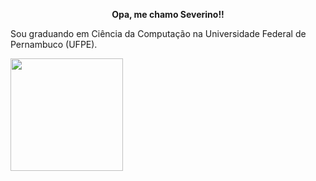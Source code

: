 <p align="center">
  <b>Opa, me chamo Severino!!</b>
</p>
<p>Sou graduando em Ciência da Computação na Universidade Federal de Pernambuco (UFPE). </p>
<div>
  <a href="https://github.com/severinocarlos">
  <img height="180em" src="https://github-readme-stats.vercel.app/api?username=severinocarlos&show_icons=true&theme=react&include_all_commits=true&count_private=true"/>
</div>
<!-- 
<div> 
 
  ![Snake animation](https://github.com/severinocarlos/severinocarlos/blob/output/github-contribution-grid-snake.svg)
 
</div> -->
